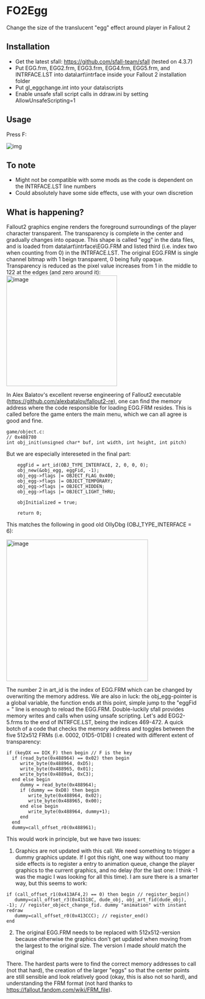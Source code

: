 # FO2Egg
Change the size of the translucent "egg" effect around player in Fallout 2

## Installation
- Get the latest sfall: https://github.com/sfall-team/sfall (tested on 4.3.7)
- Put EGG.frm, EGG2.frm, EGG3.frm, EGG4.frm, EGG5.frm, and INTRFACE.LST into data\art\intrface inside your Fallout 2 installation folder
- Put gl_eggchange.int into your data\scripts
- Enable unsafe sfall script calls in ddraw.ini by setting AllowUnsafeScripting=1

## Usage
Press F:

![img](https://github.com/tomakela/FO2Egg/assets/9822663/2d45885a-9279-4ff5-bde4-61af5ea96fae)

## To note
- Might not be compatible with some mods as the code is dependent on the INTRFACE.LST line numbers
- Could absolutely have some side effects, use with your own discretion

## What is happening?

Fallout2 graphics engine renders the foreground surroundings of the player character transparent. The transparency is complete in the center and gradually changes into opaque. This shape is called "egg" in the data files, and is loaded from data\art\intrface\EGG.FRM and listed third  (i.e. index two when counting from 0) in the INTRFACE.LST. The original EGG.FRM is single channel bitmap with 1 beign transparent, 0 being fully opaque. Transparency is reduced as the pixel value increases from 1 in the middle to 122 at the edges (and zero around it):
<img width="290" alt="image" src="https://github.com/tomakela/FO2Egg/assets/9822663/0f4d4480-d793-4d32-86c7-6fa6c1f1eabf">

In Alex Balatov's excellent reverse engineering of Fallout2 executable (https://github.com/alexbatalov/fallout2-re), one can find the memory address where the code responsible for loading EGG.FRM resides. This is called before the game enters the main menu, which we can all agree is good and fine.

```
game/object.c:
// 0x488780
int obj_init(unsigned char* buf, int width, int height, int pitch)
```
But we are especially intereseted in the final part:
```
    eggFid = art_id(OBJ_TYPE_INTERFACE, 2, 0, 0, 0);
    obj_new(&obj_egg, eggFid, -1);
    obj_egg->flags |= OBJECT_FLAG_0x400;
    obj_egg->flags |= OBJECT_TEMPORARY;
    obj_egg->flags |= OBJECT_HIDDEN;
    obj_egg->flags |= OBJECT_LIGHT_THRU;

    objInitialized = true;

    return 0;
```
This matches the following in good old OllyDbg (OBJ_TYPE_INTERFACE = 6):

<img width="371" alt="image" src="https://github.com/tomakela/FO2Egg/assets/9822663/1cd3ae73-beb8-4d2c-81ed-29f9ff441785">

The number 2 in art_id is the index of EGG.FRM which can be changed by overwriting the memory address. We are also in luck: the obj_egg-pointer is a global variable, the function ends at this point, simple jump to the "eggFid = " line is enough to reload the EGG.FRM. Double-luckily sfall provides memory writes and calls when using unsafe scripting. Let's add EGG2-5.frms to the end of INTRFCE.LST, being the indices 469-472. A quick botch of a code that checks the memory address and toggles between the five 512x512 FRMs (i.e. 0002, 01D5-01D8) I created with different extent of transparency: 
```
if (keyDX == DIK_F) then begin // F is the key
  if (read_byte(0x488964) == 0x02) then begin
     write_byte(0x488964, 0xD5);
     write_byte(0x488965, 0x01);
     write_byte(0x4889a4, 0xC3);
  end else begin
     dummy = read_byte(0x488964);
     if (dummy == 0xD8) then begin
        write_byte(0x488964, 0x02);
        write_byte(0x488965, 0x00);
     end else begin
        write_byte(0x488964, dummy+1);
     end
  end
  dummy=call_offset_r0(0x488961);
```

This would work in principle, but we have two issues:

1) Graphics are not updated with this call. We need something to trigger a dummy graphics update. If I got this right, one way without too many side effects is to register a entry to animation queue, change the player graphics to the current graphics, and no delay (for the last one: I think -1 was the magic I was looking for all this time). I am sure there is a smarter way, but this seems to work:
```
if (call_offset_r1(0x413AF4,2) == 0) then begin // register_begin()
   dummy=call_offset_r3(0x41518C, dude_obj, obj_art_fid(dude_obj), -1); // register_object_change_fid. dummy "animation" with instant redraw
   dummy=call_offset_r0(0x413CCC); // register_end()
end
```

2) The original EGG.FRM needs to be replaced with 512x512-version because otherwise the graphics don't get updated when moving from the largest to the original size. The version I made _should_ match the original

There. The hardest parts were to find the correct memory addresses to call (not that hard), the creation of the larger "eggs" so that the center points are still sensible and look relatively good (okay, this is also not so hard), and understanding the FRM format (not hard thanks to https://fallout.fandom.com/wiki/FRM_file).
